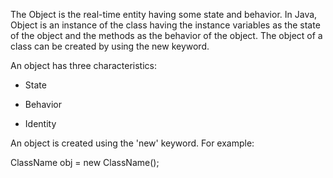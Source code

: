 The Object is the real-time entity having some state and behavior. In
Java, Object is an instance of the class having the instance variables
as the state of the object and the methods as the behavior of the
object. The object of a class can be created by using the new keyword.

An object has three characteristics:

- State

- Behavior

- Identity

An object is created using the 'new' keyword. For example:

ClassName obj = new ClassName();